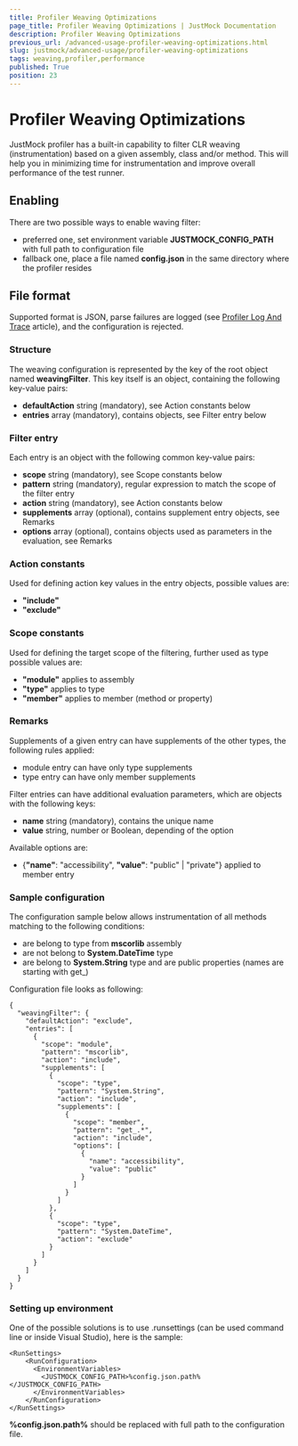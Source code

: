 ```yaml
---
title: Profiler Weaving Optimizations
page_title: Profiler Weaving Optimizations | JustMock Documentation
description: Profiler Weaving Optimizations
previous_url: /advanced-usage-profiler-weaving-optimizations.html
slug: justmock/advanced-usage/profiler-weaving-optimizations
tags: weaving,profiler,performance
published: True
position: 23
---
```


# Profiler Weaving Optimizations

JustMock profiler has a built-in capability to filter CLR weaving (instrumentation) based on a given assembly, class and/or method. This will help you in minimizing time for instrumentation and improve overall performance of the test runner.

## Enabling

There are two possible ways to enable waving filter:

* preferred one, set environment variable __JUSTMOCK_CONFIG_PATH__ with full path to configuration file
* fallback one, place a file named __config.json__ in the same directory where the profiler resides

## File format

Supported format is JSON, parse failures are logged (see [Profiler Log And Trace](advanced-usage-profiler-log-and-trace.html) article), and the configuration is rejected.

### Structure

The weaving configuration is represented by the key of the root object named __weavingFilter__. This key itself is an object, containing the following key-value pairs:

* __defaultAction__ string (mandatory), see Action constants below
* __entries__ array (mandatory), contains objects, see Filter entry below

### Filter entry

Each entry is an object with the following common key-value pairs:

* __scope__ string (mandatory), see Scope constants below
* __pattern__ string (mandatory), regular expression to match the scope of the filter entry
* __action__ string (mandatory), see Action constants below
* __supplements__ array (optional), contains supplement entry objects, see Remarks
* __options__ array (optional), contains objects used as parameters in the evaluation, see Remarks

### Action constants

Used for defining action key values in the entry objects, possible values are:

* __"include"__
* __"exclude"__

### Scope constants

Used for defining the target scope of the filtering, further used as type possible values are:

* __"module"__ applies to assembly
* __"type"__ applies to type
* __"member"__ applies to member (method or property)

### Remarks

Supplements of a given entry can have supplements of the other types, the following rules applied:

* module entry can have only type supplements
* type entry can have only member supplements

Filter entries can have additional evaluation parameters, which are objects with the following keys:

* __name__ string (mandatory), contains the unique name
* __value__ string, number or Boolean, depending of the option

Available options are:

* {__"name"__: "accessibility", __"value"__: "public" | "private"} applied to member entry

### Sample configuration

The configuration sample below allows instrumentation of all methods matching to the following conditions:

* are belong to type from __mscorlib__ assembly
* are not belong to __System.DateTime__ type
* are belong to __System.String__ type and are public properties (names are starting with get_)

Configuration file looks as following:

```
{
  "weavingFilter": {
    "defaultAction": "exclude",
    "entries": [
      {
        "scope": "module",
        "pattern": "mscorlib",
        "action": "include",
        "supplements": [
          {
            "scope": "type",
            "pattern": "System.String",
            "action": "include",
            "supplements": [
              {
                "scope": "member",
                "pattern": "get_.*",
                "action": "include",
                "options": [
                  {
                    "name": "accessibility",
                    "value": "public"
                  }
                ]
              }
            ]
          },
          {
            "scope": "type",
            "pattern": "System.DateTime",
            "action": "exclude"
          }
        ]
      }
    ]
  }
}
```

### Setting up environment

One of the possible solutions is to use .runsettings (can be used command line or inside Visual Studio), here is the sample:

```
<RunSettings>
    <RunConfiguration>
      <EnvironmentVariables>
        <JUSTMOCK_CONFIG_PATH>%config.json.path%</JUSTMOCK_CONFIG_PATH>
      </EnvironmentVariables>
    </RunConfiguration>
</RunSettings>
```
__%config.json.path%__ should be replaced with full path to the configuration file.